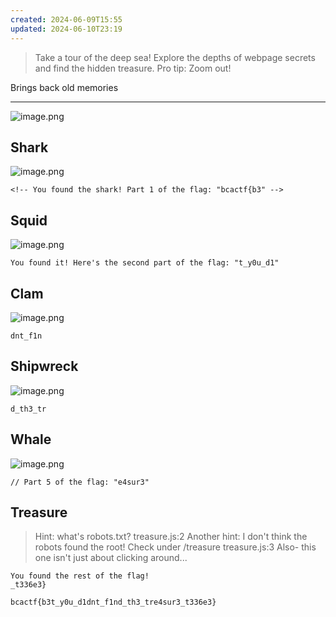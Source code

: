 ```yaml
---
created: 2024-06-09T15:55
updated: 2024-06-10T23:19
---
```


> Take a tour of the deep sea! Explore the depths of webpage secrets and find the hidden treasure. Pro tip: Zoom out!

Brings back old memories

---

![image.png](https://res.cloudinary.com/kumonochisanaka/image/upload/v1717963655/2024/06/b68dee25263677ed20e862a239836640.png)

## Shark

![image.png](https://res.cloudinary.com/kumonochisanaka/image/upload/v1717964002/2024/06/e21dd6a7d817190c34454c93cb908bfc.png)

```
<!-- You found the shark! Part 1 of the flag: "bcactf{b3" -->
```

## Squid

![image.png](https://res.cloudinary.com/kumonochisanaka/image/upload/v1717963974/2024/06/ff8450b2577ee510fd23142aedfeca34.png)

```
You found it! Here's the second part of the flag: "t_y0u_d1"
```

## Clam

![image.png](https://res.cloudinary.com/kumonochisanaka/image/upload/v1717963896/2024/06/51b2c892fef73a5597e1b318e0d22ce5.png)

```
dnt_f1n
```

## Shipwreck

![image.png](https://res.cloudinary.com/kumonochisanaka/image/upload/v1717963846/2024/06/57fc41940a5c4ead621797b4044173d7.png)

```
d_th3_tr
```

## Whale

![image.png](https://res.cloudinary.com/kumonochisanaka/image/upload/v1717963746/2024/06/92f4e346f8e6003801e9f07e03c26177.png)

```
// Part 5 of the flag: "e4sur3"
```

## Treasure

> Hint: what's robots.txt?
> treasure.js:2 Another hint: I don't think the robots found the root! Check under /treasure
> treasure.js:3 Also- this one isn't just about clicking around...

```
You found the rest of the flag!
_t336e3}
```

```
bcactf{b3t_y0u_d1dnt_f1nd_th3_tre4sur3_t336e3}
```
